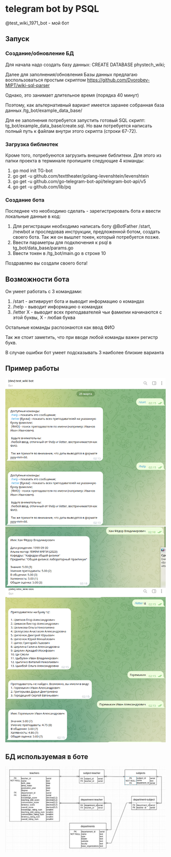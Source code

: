 # telegram bot by PSQL

@test_wiki_1971_bot - мой бот

## Запуск

### Создание/обновление БД
Для начала надо создать базу данных: CREATE DATABASE phystech_wiki;

Далее для заполнения/обновления Базы данных предлагаю воспользоваться простым скриптом https://github.com/Dvorobev-MIPT/wiki-sql-parser

Однако, это занимает длительное время (порядка 40 минут)

Поэтому, как альтернативный вариант имеется заранее собранная база данных /tg_bot/example_data_base/

Для ее заполнения потребуется запустить готовый SQL скрипт: tg_bot/example_data_base/create.sql. Но вам потребуется написать полный путь к файлам внутри этого скрипта (строки 67-72).

### Загрузка библиотек
Кроме того, потребуеются загрузить внешние библитеки. Для этого из папки проекта в терминале пропишите следующие 4 команды:

1. go mod init TG-bot
2. go get -u github.com/texttheater/golang-levenshtein/levenshtein
3. go get -u github.com/go-telegram-bot-api/telegram-bot-api/v5
4. go get -u github.com/lib/pq

### Создание бота
Последнее что необходимо сделать - зарегистрировать бота и ввести локальные данные в код:

1. Для регистрации необходимо написать боту @BotFather /start, /newbot и проследовав инструкции, предложенной ботом, создать своего бота. Так же он вышлет токен, который потребуется позже.
2. Ввести параметры для подключения к psql в tg_bot/data_base/params.go
3. Ввести токен в /tg_bot/main.go в строке 10

Поздравляю вы создали своего бота!

## Возможности бота

Он умеет работать с 3 командами:

1. /start - активирует бота и выводит информацию о командах
2. /help - выводит информацию о командах
3. /letter X - выводит всех преподавателей чьи фамилии начинаются с этой буквы, X - любая буква

Остальные команды распознаются как ввод ФИО

Так же стоит заметить, что при вводе любой команды важен регистр букв.

В случае ошибки бот умеет подсказывать 3 наиболее близкие варианта

## Пример работы

![alt text](https://github.com/Dvorobev-MIPT/tg_bot/blob/main/images/start_help.png)
![alt text](https://github.com/Dvorobev-MIPT/tg_bot/blob/main/images/fio.png)
![alt text](https://github.com/Dvorobev-MIPT/tg_bot/blob/main/images/letter_fio.png)


## БД используемая в боте
![alt text](https://github.com/Dvorobev-MIPT/tg_bot/blob/main/images/Example.jpg)

